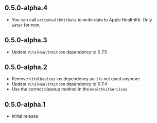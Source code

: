 ## 0.5.0-alpha.4

* You can call `writeHealthKitData` to write data to Apple HealthKit. Only `water` for now.

## 0.5.0-alpha.3

* Update `VitalHealthKit` ios dependency to 0.7.5

## 0.5.0-alpha.2

* Remove `VitalDevices` ios dependency as it is not used anymore
* Update `VitalHealthKit` ios dependency to 0.7.4
* Use the correct cleanup method in the `HealthkitServices`

## 0.5.0-alpha.1

* initial release
